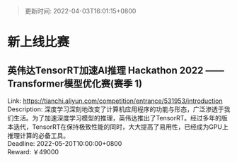 > 更新时间: 2022-04-03T16:01:15+0800 

# 新上线比赛


## 英伟达TensorRT加速AI推理 Hackathon 2022 —— Transformer模型优化赛(赛季 1)
Link: https://tianchi.aliyun.com/competition/entrance/531953/introduction  
Description: 深度学习深刻地改变了计算机应用程序的功能与形态，广泛渗透于我们生活。为了加速深度学习模型的推理，英伟达推出了TensorRT。经过多年的版本迭代，TensorRT在保持极致性能的同时，大大提高了易用性，已经成为GPU上推理计算的必备工具。  
Deadline: 2022-05-20T10:00:00+0800  
Reward: ￥49000  

